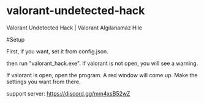 # valorant-undetected-hack
Valorant Undetected Hack | Valorant Algılanamaz Hile 


#Setup

First, if you want, set it from config.json.

then run "valorant_hack.exe". If valorant is not open, you will see a warning.

If valorant is open, open the program. A red window will come up. Make the settings you want from there.

support server: https://discord.gg/mm4xsB52wZ
